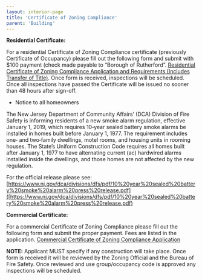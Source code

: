 ```yaml
---
layout: interior-page
title: 'Certificate of Zoning Compliance'
parent: 'Building'
---
```


**Residential Certificate:**

For a residential Certificate of Zoning Compliance certificate (previously Certificate of Occupancy) please
fill out the following form and submit with $100 payment (check made payable to “Borough of
Rutherford”. [Residential Certificate of Zoning Compliance Application and Requirements (Includes Transfer of Title)](https://storage.googleapis.com/static.rutherford-nj.com/building/Building%20Dept%20Forms/08_CO%20CZC%20Residential%20Application%20Form%20Dec%202023%20with%20Lead.pdf). Once form is received, inspections will be scheduled. Once all inspections have passed the
Certificate will be issued no sooner than 48 hours after sign-off.

- Notice to all homeowners

The New Jersey Department of Community Affairs’ (DCA) Division of Fire Safety is informing residents of a new smoke alarm regulation, effective January 1, 2019, which requires 10‐year sealed battery smoke alarms be installed in homes built before January 1, 1977. The requirement includes one‐ and two‐family dwellings, motel rooms, and housing units in rooming houses. The State’s Uniform Construction Code requires all homes built after January 1, 1977 to have alternating current (ac) hardwired alarms installed inside the dwellings, and those homes are not affected by the new regulation.

For the official release please see: [https://www.nj.gov/dca/divisions/dfs/pdf/10%20year%20sealed%20battery%20smoke%20alarm%20press%20release.pdf]([https://www.nj.gov/dca/divisions/dfs/pdf/10%20year%20sealed%20battery%20smoke%20alarm%20press%20release.pdf) 


**Commercial Certificate:**

For a commercial Certificate of Zoning Compliance please fill out the following form and submit the proper payment. Fees are listed in the application.  [Commercial Certificate of Zoning Compliance Application](https://storage.googleapis.com/static.rutherford-nj.com/building/Building%20Dept%20Forms/09-Commercial%20CZC%20Form.pdf)

**NOTE:** Applicant MUST specify if any construction will take place. Once form is received it will
be reviewed by the Zoning Official and the Bureau of Fire Safety. Once reviewed and use
group/occupancy code is approved any inspections will be scheduled.

